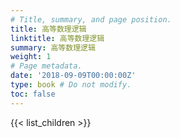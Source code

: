 ```yaml
---
# Title, summary, and page position.
title: 高等数理逻辑
linktitle: 高等数理逻辑
summary: 高等数理逻辑
weight: 1
# Page metadata.
date: '2018-09-09T00:00:00Z'
type: book # Do not modify.
toc: false
---
```


{{< list_children >}}